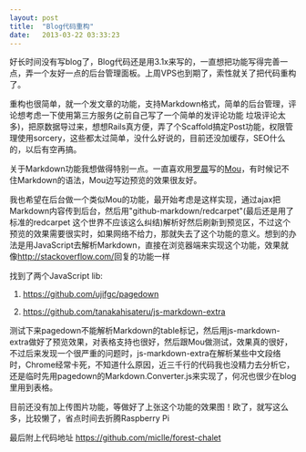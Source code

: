 ```yaml
---
layout: post
title:  "Blog代码重构"
date:   2013-03-22 03:33:23
---
```


好长时间没有写blog了，Blog代码还是用3.1x来写的，一直想把功能写得完善一点，弄一个友好一点的后台管理面板。上周VPS也到期了，索性就关了把代码重构了。



重构也很简单，就一个发文章的功能，支持Markdown格式，简单的后台管理，评论想考虑一下使用第三方服务(之前自己写了一个简单的发评论功能 垃圾评论太多)，把原数据导过来，想想Rails真方便，弄了个Scaffold搞定Post功能，权限管理使用sorcery，这些都太过简单，没什么好说的，目前还没加缓存，SEO什么的，以后有空再搞。



关于Markdown功能我想做得特别一点。一直喜欢用[罗晨](http://chenluois.com/)写的[Mou](http://mouapp.com/)，有时候记不住Markdown的语法，Mou边写边预览的效果很友好。



我也希望在后台做一个类似Mou的功能，最开始考虑是这样实现，通过ajax把Markdown内容传到后台，然后用"github-markdown/redcarpet"(最后还是用了标准的redcarpet 这个世界不应该这么纠结)解析好然后刷新到预览区，不过这个预览的效果需要很实时，如果网络不给力，那就失去了这个功能的意义。想到的办法是用JavaScript去解析Markdown，直接在浏览器端来实现这个功能，效果就像<http://stackoverflow.com/>回复的功能一样



找到了两个JavaScript lib:



 1. <https://github.com/ujifgc/pagedown>

 2. <https://github.com/tanakahisateru/js-markdown-extra>



测试下来pagedown不能解析Markdown的table标记，然后用js-markdown-extra做好了预览效果，对表格支持也很好，然后跟Mou做测试，效果真的很好，不过后来发现一个很严重的问题时，js-markdown-extra在解析某些中文段络时，Chrome经常卡死，不知道什么原因，近三千行的代码我也没精力去分析它，还是临时先用pagedown的Markdown.Converter.js来实现了，何况也很少在blog里用到表格。



目前还没有加上传图片功能，等做好了上张这个功能的效果图！欧了，就写这么多，比较懒了，省点时间去折腾Raspberry Pi



最后附上代码地址 <https://github.com/miclle/forest-chalet>





